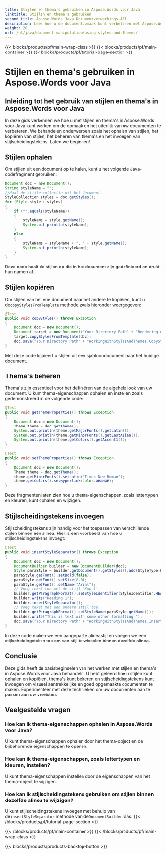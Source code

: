 ```yaml
---
title: Stijlen en thema's gebruiken in Aspose.Words voor Java
linktitle: Stijlen en thema's gebruiken
second_title: Aspose.Words Java Documentverwerkings-API
description: Leer hoe u de documentopmaak kunt verbeteren met Aspose.Words voor Java. Ontdek stijlen, thema's en meer in deze uitgebreide gids met broncodevoorbeelden.
weight: 20
url: /nl/java/document-manipulation/using-styles-and-themes/
---
```


{{< blocks/products/pf/main-wrap-class >}}
{{< blocks/products/pf/main-container >}}
{{< blocks/products/pf/tutorial-page-section >}}

# Stijlen en thema's gebruiken in Aspose.Words voor Java


## Inleiding tot het gebruik van stijlen en thema's in Aspose.Words voor Java

In deze gids verkennen we hoe u met stijlen en thema's in Aspose.Words voor Java kunt werken om de opmaak en het uiterlijk van uw documenten te verbeteren. We behandelen onderwerpen zoals het ophalen van stijlen, het kopiëren van stijlen, het beheren van thema's en het invoegen van stijlscheidingstekens. Laten we beginnen!

## Stijlen ophalen

Om stijlen uit een document op te halen, kunt u het volgende Java-codefragment gebruiken:

```java
Document doc = new Document();
String styleName = "";
//Haal de stijlencollectie uit het document.
StyleCollection styles = doc.getStyles();
for (Style style : styles)
{
    if ("".equals(styleName))
    {
        styleName = style.getName();
        System.out.println(styleName);
    }
    else
    {
        styleName = styleName + ", " + style.getName();
        System.out.println(styleName);
    }
}
```

Deze code haalt de stijlen op die in het document zijn gedefinieerd en drukt hun namen af.

## Stijlen kopiëren

 Om stijlen van het ene document naar het andere te kopiëren, kunt u de`copyStylesFromTemplate` methode zoals hieronder weergegeven:

```java
@Test
public void copyStyles() throws Exception
{
    Document doc = new Document();
    Document target = new Document("Your Directory Path" + "Rendering.docx");
    target.copyStylesFromTemplate(doc);
    doc.save("Your Directory Path" + "WorkingWithStylesAndThemes.CopyStyles.docx");
}
```

Met deze code kopieert u stijlen uit een sjabloondocument naar het huidige document.

## Thema's beheren

Thema's zijn essentieel voor het definiëren van de algehele look van uw document. U kunt thema-eigenschappen ophalen en instellen zoals gedemonstreerd in de volgende code:

```java
@Test
public void getThemeProperties() throws Exception
{
    Document doc = new Document();
    Theme theme = doc.getTheme();
    System.out.println(theme.getMajorFonts().getLatin());
    System.out.println(theme.getMinorFonts().getEastAsian());
    System.out.println(theme.getColors().getAccent1());
}

@Test
public void setThemeProperties() throws Exception
{
    Document doc = new Document();
    Theme theme = doc.getTheme();
    theme.getMinorFonts().setLatin("Times New Roman");
    theme.getColors().setHyperlink(Color.ORANGE);
}
```

Deze fragmenten laten zien hoe u thema-eigenschappen, zoals lettertypen en kleuren, kunt ophalen en wijzigen.

## Stijlscheidingstekens invoegen

Stijlscheidingstekens zijn handig voor het toepassen van verschillende stijlen binnen één alinea. Hier is een voorbeeld van hoe u stijlscheidingstekens invoegt:

```java
@Test
public void insertStyleSeparator() throws Exception
{
    Document doc = new Document();
    DocumentBuilder builder = new DocumentBuilder(doc);
    Style paraStyle = builder.getDocument().getStyles().add(StyleType.PARAGRAPH, "MyParaStyle");
    paraStyle.getFont().setBold(false);
    paraStyle.getFont().setSize(8.0);
    paraStyle.getFont().setName("Arial");
    // Voeg tekst toe met de stijl 'Kop 1'.
    builder.getParagraphFormat().setStyleIdentifier(StyleIdentifier.HEADING_1);
    builder.write("Heading 1");
    builder.insertStyleSeparator();
    // Voeg tekst met een andere stijl toe.
    builder.getParagraphFormat().setStyleName(paraStyle.getName());
    builder.write("This is text with some other formatting ");
    doc.save("Your Directory Path" + "WorkingWithStylesAndThemes.InsertStyleSeparator.docx");
}
```

In deze code maken we een aangepaste alineastijl en voegen we een stijlscheidingsteken toe om van stijl te wisselen binnen dezelfde alinea.

## Conclusie

Deze gids heeft de basisbeginselen van het werken met stijlen en thema's in Aspose.Words voor Java behandeld. U hebt geleerd hoe u stijlen kunt ophalen en kopiëren, thema's kunt beheren en stijlscheidingstekens kunt invoegen om visueel aantrekkelijke en goed opgemaakte documenten te maken. Experimenteer met deze technieken om uw documenten aan te passen aan uw vereisten.


## Veelgestelde vragen

### Hoe kan ik thema-eigenschappen ophalen in Aspose.Words voor Java?

U kunt thema-eigenschappen ophalen door het thema-object en de bijbehorende eigenschappen te openen.

### Hoe kan ik thema-eigenschappen, zoals lettertypen en kleuren, instellen?

U kunt thema-eigenschappen instellen door de eigenschappen van het thema-object te wijzigen.

### Hoe kan ik stijlscheidingstekens gebruiken om stijlen binnen dezelfde alinea te wijzigen?

 U kunt stijlscheidingstekens invoegen met behulp van de`insertStyleSeparator` methode van de`DocumentBuilder` klas.
{{< /blocks/products/pf/tutorial-page-section >}}

{{< /blocks/products/pf/main-container >}}
{{< /blocks/products/pf/main-wrap-class >}}

{{< blocks/products/products-backtop-button >}}
